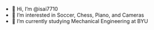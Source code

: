 - 👋 Hi, I’m @isai7710
- 👀 I’m interested in Soccer, Chess, Piano, and Cameras
- 🌱 I’m currently studying Mechanical Engineering at BYU

<!---
isai7710/isai7710 is a ✨ special ✨ repository because its `README.md` (this file) appears on your GitHub profile.
You can click the Preview link to take a look at your changes.
--->
